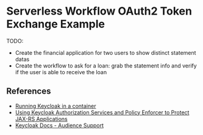 # Serverless Workflow OAuth2 Token Exchange Example

TODO:

- Create the financial application for two users to show distinct statement datas
- Create the workflow to ask for a loan: grab the statement info and verify if the user is able to receive the loan

## References

- [Running Keycloak in a container](https://www.keycloak.org/server/containers)
- [Using Keycloak Authorization Services and Policy Enforcer to Protect JAX-RS Applications](https://github.com/quarkusio/quarkus-quickstarts/tree/main/security-keycloak-authorization-quickstart)
- [Keycloak Docs - Audience Support](https://www.keycloak.org/docs/latest/server_admin/#_audience)